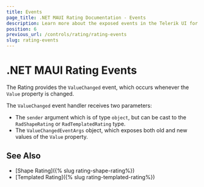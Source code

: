 ```yaml
---
title: Events
page_title: .NET MAUI Rating Documentation - Events
description: Learn more about the exposed events in the Telerik UI for .NET MAUI Rating control.
position: 6
previous_url: /controls/rating/rating-events
slug: rating-events
---
```


# .NET MAUI Rating Events

The Rating provides the `ValueChanged` event, which occurs whenever the `Value` property is changed.

The `ValueChanged` event handler receives two parameters:

* The `sender` argument which is of type `object`, but can be cast to the `RadShapeRating` or `RadTemplatedRating` type.
* The `ValueChangedEventArgs` object, which exposes both old and new values of the `Value` property.

## See Also

- [Shape Rating]({% slug rating-shape-rating%})
- [Templated Rating]({% slug rating-templated-rating%})
